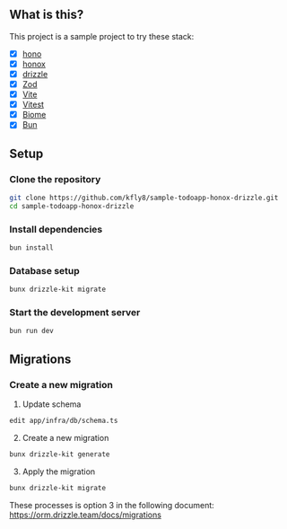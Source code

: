 ## What is this?

This project is a sample project to try these stack:

- [x] [hono](https://hono.dev/)
- [x] [honox](https://github.com/honojs/honox)
- [x] [drizzle](https://orm.drizzle.team/)
- [x] [Zod](https://zod.dev/)
- [x] [Vite](https://vite.dev/)
- [x] [Vitest](https://vitest.dev/)
- [x] [Biome](https://biomejs.dev/)
- [x] [Bun](https://bun.sh/)

## Setup

### Clone the repository

```bash
git clone https://github.com/kfly8/sample-todoapp-honox-drizzle.git
cd sample-todoapp-honox-drizzle
```

### Install dependencies

```bash
bun install
```

### Database setup

```bash
bunx drizzle-kit migrate
```

### Start the development server

```bash
bun run dev
```

## Migrations

### Create a new migration

1. Update schema

```bash
edit app/infra/db/schema.ts
```

2. Create a new migration

```bash
bunx drizzle-kit generate
```

3. Apply the migration

```bash
bunx drizzle-kit migrate
```

These processes is option 3 in the following document:  https://orm.drizzle.team/docs/migrations

